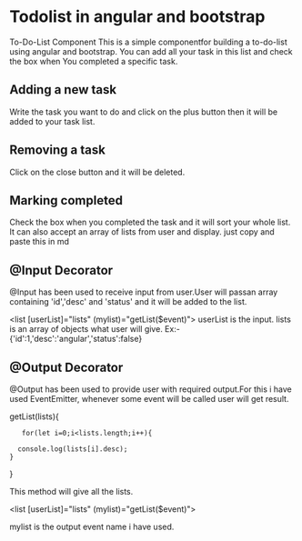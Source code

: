 # Todolist in angular and bootstrap
To-Do-List Component This is a simple componentfor building a to-do-list using angular and bootstrap. You can add all your task in this list and check the box when You completed a specific task.

## Adding a new task
Write the task you want to do and click on the plus button then it will be added to your task list. 

## Removing a task 
Click on the close button and it will be deleted. 

## Marking completed
Check the box when you completed the task and it will sort your whole list. It can also accept an array of lists from user and display. 
just copy and paste this in md 

## @Input Decorator
 
@Input has been used to receive input from user.User will passan array containing 'id','desc' and 'status' and it will be added to the list.

  <list [userList]="lists" (mylist)="getList($event)"></list>
  userList is the input.
  lists is an array of objects what user will give.
  Ex:-
  {'id':1,'desc':'angular','status':false}
  
## @Output Decorator
@Output has been used to provide user with required output.For this i have used EventEmitter, whenever some event will be called user will get result.

getList(lists){

       for(let i=0;i<lists.length;i++){
       
      console.log(lists[i].desc);
    }
   
  }
  
 
 This method will give all the lists.
  
  <list [userList]="lists" (mylist)="getList($event)"></list>
  
  
  mylist is the output event name i have used.

